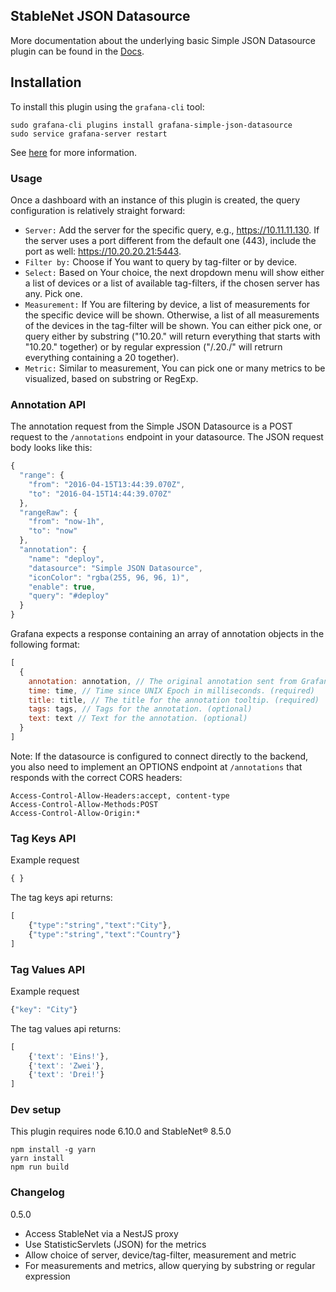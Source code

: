 ## StableNet JSON Datasource

More documentation about the underlying basic Simple JSON Datasource plugin can be found in the [Docs](https://grafana.com/grafana/plugins/grafana-simple-json-datasource).

## Installation

To install this plugin using the `grafana-cli` tool:
```
sudo grafana-cli plugins install grafana-simple-json-datasource
sudo service grafana-server restart
```
See [here](https://grafana.com/plugins/grafana-simple-json-datasource/installation) for more
information.

### Usage

Once a dashboard with an instance of this plugin is created, the query configuration is relatively straight forward:

- `Server:` Add the server for the specific query, e.g., https://10.11.11.130. If the server uses a port different from the default one (443), include the port as well: https://10.20.20.21:5443.
- `Filter by:` Choose if You want to query by tag-filter or by device.
- `Select:` Based on Your choice, the next dropdown menu will show either a list of devices or a list of available tag-filters, if the chosen server has any. Pick one.
- `Measurement:` If You are filtering by device, a list of measurements for the specific device will be shown. Otherwise, a list of all measurements of the devices in the tag-filter will be shown. You can either pick one, or query either by substring ("10.20." will return everything that starts with "10.20." together) or by regular expression ("/.20./" will retrurn everything containing a 20 together).
- `Metric:` Similar to measurement, You can pick one or many metrics to be visualized, based on substring or RegExp.

### Annotation API

The annotation request from the Simple JSON Datasource is a POST request to
the `/annotations` endpoint in your datasource. The JSON request body looks like this:
``` javascript
{
  "range": {
    "from": "2016-04-15T13:44:39.070Z",
    "to": "2016-04-15T14:44:39.070Z"
  },
  "rangeRaw": {
    "from": "now-1h",
    "to": "now"
  },
  "annotation": {
    "name": "deploy",
    "datasource": "Simple JSON Datasource",
    "iconColor": "rgba(255, 96, 96, 1)",
    "enable": true,
    "query": "#deploy"
  }
}
```

Grafana expects a response containing an array of annotation objects in the
following format:

``` javascript
[
  {
    annotation: annotation, // The original annotation sent from Grafana.
    time: time, // Time since UNIX Epoch in milliseconds. (required)
    title: title, // The title for the annotation tooltip. (required)
    tags: tags, // Tags for the annotation. (optional)
    text: text // Text for the annotation. (optional)
  }
]
```

Note: If the datasource is configured to connect directly to the backend, you
also need to implement an OPTIONS endpoint at `/annotations` that responds
with the correct CORS headers:

```
Access-Control-Allow-Headers:accept, content-type
Access-Control-Allow-Methods:POST
Access-Control-Allow-Origin:*
```

### Tag Keys API

Example request
``` javascript
{ }
```

The tag keys api returns:
```javascript
[
    {"type":"string","text":"City"},
    {"type":"string","text":"Country"}
]
```

### Tag Values API

Example request
``` javascript
{"key": "City"}
```

The tag values api returns:
```javascript
[
    {'text': 'Eins!'},
    {'text': 'Zwei'},
    {'text': 'Drei!'}
]
```

### Dev setup

This plugin requires node 6.10.0 and StableNet® 8.5.0

```
npm install -g yarn
yarn install
npm run build
```

### Changelog

0.5.0
 - Access StableNet via a NestJS proxy
 - Use StatisticServlets (JSON) for the metrics
 - Allow choice of server, device/tag-filter, measurement and metric
 - For measurements and metrics, allow querying by substring or regular expression 
